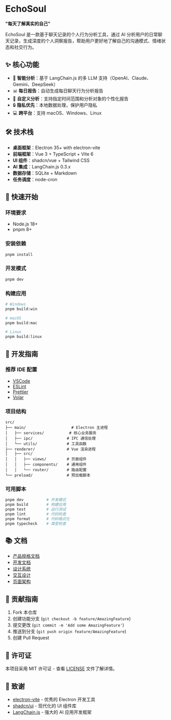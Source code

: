 # EchoSoul

**"每天了解真实的自己"**

EchoSoul 是一款基于聊天记录的个人行为分析工具，通过 AI 分析用户的日常聊天记录，生成深度的个人洞察报告，帮助用户更好地了解自己的沟通模式、情绪状态和社交行为。

## ✨ 核心功能

- 🤖 **智能分析**：基于 LangChain.js 的多 LLM 支持（OpenAI、Claude、Gemini、DeepSeek）
- 📊 **每日报告**：自动生成每日聊天行为分析报告
- 🎯 **自定义分析**：支持指定时间范围和分析对象的个性化报告
- 🔒 **隐私优先**：本地数据处理，保护用户隐私
- 💻 **跨平台**：支持 macOS、Windows、Linux

## 🛠️ 技术栈

- **桌面框架**：Electron 35+ with electron-vite
- **前端框架**：Vue 3 + TypeScript + Vite 6
- **UI 组件**：shadcn/vue + Tailwind CSS
- **AI 集成**：LangChain.js 0.3.x
- **数据存储**：SQLite + Markdown
- **任务调度**：node-cron

## 🚀 快速开始

### 环境要求

- Node.js 18+
- pnpm 8+

### 安装依赖

```bash
pnpm install
```

### 开发模式

```bash
pnpm dev
```

### 构建应用

```bash
# Windows
pnpm build:win

# macOS
pnpm build:mac

# Linux
pnpm build:linux
```

## 📖 开发指南

### 推荐 IDE 配置

- [VSCode](https://code.visualstudio.com/)
- [ESLint](https://marketplace.visualstudio.com/items?itemName=dbaeumer.vscode-eslint)
- [Prettier](https://marketplace.visualstudio.com/items?itemName=esbenp.prettier-vscode)
- [Volar](https://marketplace.visualstudio.com/items?itemName=Vue.volar)

### 项目结构

```
src/
├── main/                    # Electron 主进程
│   ├── services/           # 核心业务服务
│   ├── ipc/               # IPC 通信处理
│   └── utils/             # 工具函数
├── renderer/              # Vue 渲染进程
│   ├── src/
│   │   ├── views/         # 页面组件
│   │   ├── components/    # 通用组件
│   │   └── router/        # 路由配置
└── preload/               # 预加载脚本
```

### 可用脚本

```bash
pnpm dev          # 开发模式
pnpm build        # 构建应用
pnpm test         # 运行测试
pnpm lint         # 代码检查
pnpm format       # 代码格式化
pnpm typecheck    # 类型检查
```

## 📚 文档

- [产品规格文档](./docs/product.md)
- [开发文档](./docs/development.md)
- [设计系统](./docs/design-system.md)
- [交互设计](./docs/interaction-design.md)
- [页面架构](./docs/page-architecture.md)

## 🤝 贡献指南

1. Fork 本仓库
2. 创建功能分支 (`git checkout -b feature/AmazingFeature`)
3. 提交更改 (`git commit -m 'Add some AmazingFeature'`)
4. 推送到分支 (`git push origin feature/AmazingFeature`)
5. 创建 Pull Request

## 📄 许可证

本项目采用 MIT 许可证 - 查看 [LICENSE](LICENSE) 文件了解详情。

## 🙏 致谢

- [electron-vite](https://electron-vite.org/) - 优秀的 Electron 开发工具
- [shadcn/ui](https://ui.shadcn.com/) - 现代化的 UI 组件库
- [LangChain.js](https://js.langchain.com/) - 强大的 AI 应用开发框架
